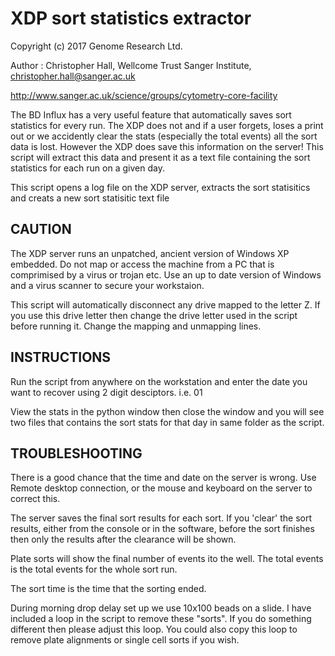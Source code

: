 # XDP sort statistics extractor

Copyright (c) 2017 Genome Research Ltd.

Author : Christopher Hall, Wellcome Trust Sanger Institute, christopher.hall@sanger.ac.uk

http://www.sanger.ac.uk/science/groups/cytometry-core-facility

The BD Influx has a very useful feature that automatically saves sort statistics for every run.  The XDP does not and if a user forgets, loses a print out or we accidently clear the stats (especially the total events) all the sort data is lost.  However the XDP does save this information on the server!  This script will extract this data and present it as a text file containing the sort statistics for each run on a given day.

This script opens a log file on the XDP server, extracts the sort statisitics and creats a new sort statisitic text file

## CAUTION
The XDP server runs an unpatched, ancient version of Windows XP embedded.  Do not map or access the machine from a PC that is comprimised by a virus or trojan etc.  Use an up to date version of Windows and a virus scanner to secure your workstaion.

This script will automatically disconnect any drive mapped to the letter Z.  If you use this drive letter then change the drive letter used in the script before running it.  Change the mapping and unmapping lines.

## INSTRUCTIONS

Run the script from anywhere on the workstation and enter the date you want to recover using 2 digit desciptors.  i.e. 01

View the stats in the python window then close the window and you will see two files that contains the sort stats for that day in same folder as the script.

## TROUBLESHOOTING

There is a good chance that the time and date on the server is wrong.  Use Remote desktop connection, or the mouse and keyboard on the server to correct this.

The server saves the final sort results for each sort.  If you 'clear' the sort results, either from the console or in the software, before the sort finishes then only the results after the clearance will be shown. 

Plate sorts will show the final number of events ito the well.  The total events is the total events for the whole sort run.

The sort time is the time that the sorting ended.

During morning drop delay set up we use 10x100 beads on a slide.  I have included a loop in the script to remove these "sorts".  If you do something different then please adjust this loop. You could also copy this loop to remove plate alignments or single cell sorts if you wish.
